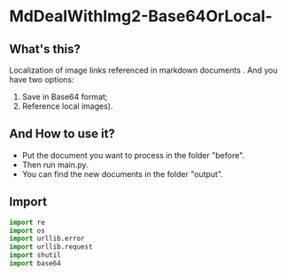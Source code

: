 # MdDealWithImg2-Base64OrLocal-
## What's this?
 Localization of image links referenced in markdown documents .
 And you have two options: 
 1. Save in Base64 format; 
 2. Reference local images).
## And How to use it?
 * Put the document you want to process in the folder "before".
 * Then run main.py.
 * You can find the new documents in the folder "output".
## Import
~~~python
import re
import os
import urllib.error
import urllib.request
import shutil
import base64
~~~
